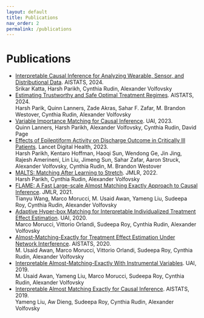 ```yaml
---
layout: default
title: Publications
nav_order: 2
permalink: /publications
---
```


# Publications
- [Interpretable Causal Inference for Analyzing Wearable, Sensor, and Distributional Data](https://arxiv.org/abs/2312.10569). AISTATS, 2024.\
Srikar Katta, Harsh Parikh, Cynthia Rudin, Alexander Volfovsky
- [Estimating Trustworthy and Safe Optimal Treatment Regimes](https://arxiv.org/abs/2310.15333). AISTATS, 2024.\
Harsh Parik, Quinn Lanners, Zade Akras, Sahar F. Zafar, M. Brandon Westover, Cynthia Rudin, Alexander Volfovsky
- [Variable Importance Matching for Causal Inference](https://arxiv.org/abs/2302.11715). UAI, 2023.\
Quinn Lanners, Harsh Parikh, Alexander Volfovsky, Cynthia Rudin, David Page
- [Effects of Epileptiform Activity on Discharge Outcome in Critically Ill Patients](https://arxiv.org/abs/2203.04920). Lancet Digital Health, 2023.\
Harsh Parikh, Kentaro Hoffman, Haoqi Sun, Wendong Ge, Jin Jing, Rajesh Amerineni, Lin Liu, Jimeng Sun, Sahar Zafar, Aaron Struck, Alexander Volfovsky, Cynthia Rudin, M. Brandon Westover
- [MALTS: Matching After Learning to Stretch](https://arxiv.org/abs/1811.07415). JMLR, 2022.\
Harsh Parikh, Cynthia Rudin, Alexander Volfovsky
- [FLAME: A Fast Large-scale Almost Matching Exactly Approach to Causal Inference](https://arxiv.org/abs/1707.06315). JMLR, 2021.\
Tianyu Wang, Marco Morucci, M. Usaid Awan, Yameng Liu, Sudeepa Roy, Cynthia Rudin, Alexander Volfovsky
- [Adaptive Hyper-box Matching for Interpretable Individualized Treatment Effect Estimation](https://arxiv.org/abs/2003.01805). UAI, 2020.\
Marco Morucci, Vittorio Orlandi, Sudeepa Roy, Cynthia Rudin, Alexander Volfovsky
- [Almost-Matching-Exactly for Treatment Effect Estimation Under Network Interference](https://arxiv.org/abs/2003.00964). AISTATS, 2020.\
M. Usaid Awan, Marco Morucci, Vittorio Orlandi, Sudeepa Roy, Cynthia Rudin, Alexander Volfovsky
- [Interpretable Almost-Matching-Exactly With Instrumental Variables](https://arxiv.org/abs/1906.11658). UAI, 2019.\
M. Usaid Awan, Yameng Liu, Marco Morucci, Sudeepa Roy, Cynthia Rudin, Alexander Volfovsky
- [Interpretable Almost Matching Exactly for Causal Inference](https://arxiv.org/abs/1806.06802). AISTATS, 2019.\
Yameng Liu, Aw Dieng, Sudeepa Roy, Cynthia Rudin, Alexander Volfovsky
